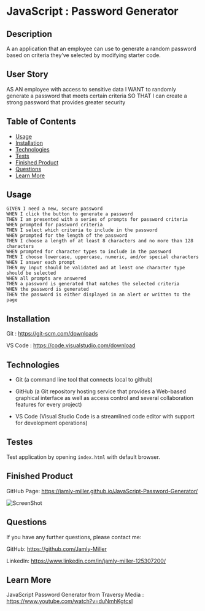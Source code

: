 # JavaScript : Password Generator

## Description

A an application that an employee can use to generate a random password based on criteria they’ve selected by modifying starter code.


## User Story

AS AN employee with access to sensitive data
I WANT to randomly generate a password that meets certain criteria
SO THAT I can create a strong password that provides greater security

 
## Table of Contents

* [Usage](#usage)
* [Installation](#installation)
* [Technologies](#technologies)
* [Tests](#tests)
* [Finished Product](#finished-product)
* [Questions](#questions)
* [Learn More](#learn-more)


## Usage

```
GIVEN I need a new, secure password
WHEN I click the button to generate a password
THEN I am presented with a series of prompts for password criteria
WHEN prompted for password criteria
THEN I select which criteria to include in the password
WHEN prompted for the length of the password
THEN I choose a length of at least 8 characters and no more than 128 characters
WHEN prompted for character types to include in the password
THEN I choose lowercase, uppercase, numeric, and/or special characters
WHEN I answer each prompt
THEN my input should be validated and at least one character type should be selected
WHEN all prompts are answered
THEN a password is generated that matches the selected criteria
WHEN the password is generated
THEN the password is either displayed in an alert or written to the page

```


## **Installation**

Git : https://git-scm.com/downloads

VS Code : https://code.visualstudio.com/download


## Technologies

* Git (a command line tool that connects local to github)

* GitHub (a Git repository hosting service that provides a Web-based graphical interface as well as access control and several collaboration features for every project)

* VS Code (Visual Studio Code is a streamlined code editor with support for development operations)


## Testes

Test application by opening ``` index.html ``` with default browser.


## Finished Product

GitHub Page: https://jamly-miller.github.io/JavaScript-Password-Generator/

![ScreenShot](./assets/images/)


## Questions

If you have any further questions, please contact me:

GitHub: https://github.com/Jamly-Miller

LinkedIn: https://www.linkedin.com/in/jamly-miller-125307200/


## Learn More

JavaScript Password Generator from Traversy Media : https://www.youtube.com/watch?v=duNmhKgtcsI
